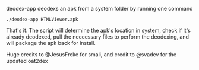 deodex-app deodexs an apk from a system folder by running one command

    ./deodex-app HTMLViewer.apk
    
That's it. The script will determine the apk's location in system, check if it's already deodexed, pull the neccessary
files to perform the deodexing, and will package the apk back for install.

Huge credits to @JesusFreke for smali, and credit to @svadev for the updated oat2dex

